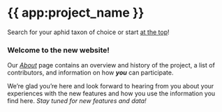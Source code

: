 # {{ app:project_name }}

<autocomplete-otu class="w-full sm:w-96" placeholder="Search by taxon name"/>

Search for your aphid taxon of choice or start [at the top](/otus/901309/overview)!

### Welcome to the new website!
Our _[About](about)_ page contains an overview and history of the project, a list of contributors, and information on how **_you_** can participate.

We’re glad you’re here and look forward to hearing from you about your experiences with the new features and how you use the information you find here. _Stay tuned for new features and data!_
